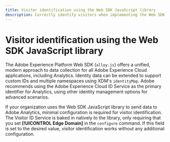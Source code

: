 ```yaml
---
title: Visitor identification using the Web SDK JavaScript library
description: Correctly identify visitors when implementing the Web SDK JavaScript library.
---
```

# Visitor identification using the Web SDK JavaScript library

The Adobe Experience Platform Web SDK (`alloy.js`) offers a unified, modern approach to data collection for all Adobe Experience Cloud applications, including Analytics. Identity data can be extended to support custom IDs and multiple namespaces using XDM's `identityMap`. Adobe recommends using the Adobe Experience Cloud ID Service as the primary identifier for Analytics, using other identity management options for advanced scenarios.

If your organization uses the Web SDK JavaScript library to send data to Adobe Analytics, minimal configuration is required for visitor identification. The Visitor ID Service is baked in natively to the library, only requiring that you set **[!UICONTROL Edge Domain]** in the `configure` command. If this field is set to the desired value, visitor identification works without any additional configuration.
